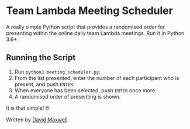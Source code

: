 # Team Lambda Meeting Scheduler
A really simple Python script that provides a randomised order for presenting within the online daily team Lambda meetings. Run it in Python 3.6+.

## Running the Script
1. Run `python3 meeting_scheduler.py`.
2. From the list presented, enter the number of each participant who is present, and push `ENTER`.
3. When everyone has been selected, push `ENTER` once more.
4. A randomised order of presenting is shown.

It is that simple! 🤓

Written by [David Maxwell](https://www.github.com/maxwelld90).